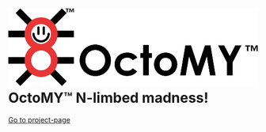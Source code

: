 # ![OctoMY™ Logo](octomy_logo.png) OctoMY™ N-limbed madness!

[Go to project-page](https://octomy.org)


